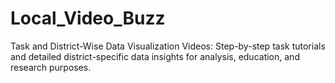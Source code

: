 # Local_Video_Buzz
Task and District-Wise Data Visualization Videos: Step-by-step task tutorials and detailed district-specific data insights for analysis, education, and research purposes.
